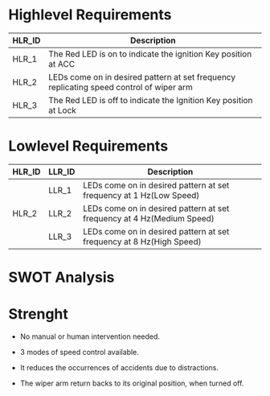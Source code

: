 # Highlevel Requirements
| HLR_ID  | Description |
| ------------- | ------------- |
| HLR_1  | The Red LED is on to indicate the ignition Key position at ACC  |
| HLR_2  | LEDs come on in desired pattern at set frequency replicating speed control of wiper arm  |
| HLR_3 | The Red LED is off to indicate the Ignition Key position at Lock |

# Lowlevel Requirements
| HLR_ID  | LLR_ID | Description |
| --- | ----- | ------------- |
|   | LLR_1 | LEDs come on in desired pattern at set frequency at 1 Hz(Low Speed)     |
| HLR_2  | LLR_2 | LEDs come on in desired pattern at set frequency at 4 Hz(Medium Speed)   |
| | LLR_3 | LEDs come on in desired pattern at set frequency at 8 Hz(High Speed) |

# SWOT Analysis
# Strenght
* No manual or human intervention needed.

* 3 modes of speed control available.

* It reduces the occurrences of accidents due to distractions.

* The wiper arm return backs to its original position, when turned off.
